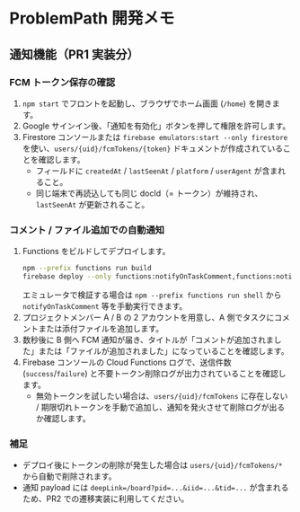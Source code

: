 # ProblemPath 開発メモ

## 通知機能（PR1 実装分）

### FCM トークン保存の確認
1. `npm start` でフロントを起動し、ブラウザでホーム画面 (`/home`) を開きます。
2. Google サインイン後、「通知を有効化」ボタンを押して権限を許可します。
3. Firestore コンソールまたは `firebase emulators:start --only firestore` を使い、`users/{uid}/fcmTokens/{token}` ドキュメントが作成されていることを確認します。
   - フィールドに `createdAt` / `lastSeenAt` / `platform` / `userAgent` が含まれること。
   - 同じ端末で再読込しても同じ docId（= トークン）が維持され、`lastSeenAt` が更新されること。

### コメント / ファイル追加での自動通知
1. Functions をビルドしてデプロイします。
   ```bash
   npm --prefix functions run build
   firebase deploy --only functions:notifyOnTaskComment,functions:notifyOnTaskFile,functions:notifyOnTaskAttachment
   ```
   エミュレータで検証する場合は `npm --prefix functions run shell` から `notifyOnTaskComment` 等を手動実行できます。
2. プロジェクトメンバー A / B の 2 アカウントを用意し、A 側でタスクにコメントまたは添付ファイルを追加します。
3. 数秒後に B 側へ FCM 通知が届き、タイトルが「コメントが追加されました」または「ファイルが追加されました」になっていることを確認します。
4. Firebase コンソールの Cloud Functions ログで、送信件数 (`success`/`failure`) と不要トークン削除ログが出力されていることを確認します。
   - 無効トークンを試したい場合は、`users/{uid}/fcmTokens` に存在しない / 期限切れトークンを手動で追加し、通知を発火させて削除ログが出るか確認します。

### 補足
- デプロイ後にトークンの削除が発生した場合は `users/{uid}/fcmTokens/*` から自動で削除されます。
- 通知 payload には `deepLink=/board?pid=...&iid=...&tid=...` が含まれるため、PR2 での遷移実装に利用してください。

